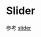 # Slider

参考 [slider](https://developer.harmonyos.com/cn/docs/documentation/doc-references/lite-wearable-basic-marquee-0000001060153025)